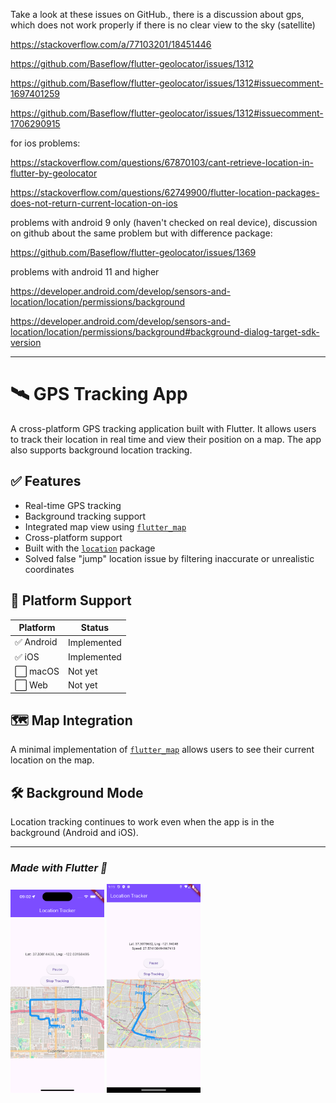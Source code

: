 Take a look at these issues on GitHub., 
there is a discussion about gps, which does not work properly if there is no clear view to the sky (satellite)


https://stackoverflow.com/a/77103201/18451446

https://github.com/Baseflow/flutter-geolocator/issues/1312

https://github.com/Baseflow/flutter-geolocator/issues/1312#issuecomment-1697401259

https://github.com/Baseflow/flutter-geolocator/issues/1312#issuecomment-1706290915


for ios problems:

https://stackoverflow.com/questions/67870103/cant-retrieve-location-in-flutter-by-geolocator

https://stackoverflow.com/questions/62749900/flutter-location-packages-does-not-return-current-location-on-ios

problems with android 9 only (haven't checked on real device), discussion on github about the same 
problem but with difference package:

https://github.com/Baseflow/flutter-geolocator/issues/1369


problems with android 11 and higher

https://developer.android.com/develop/sensors-and-location/location/permissions/background

https://developer.android.com/develop/sensors-and-location/location/permissions/background#background-dialog-target-sdk-version



-------------------------------------
# 🛰️ GPS Tracking App

A cross-platform GPS tracking application built with Flutter. It allows users to track their location in real time and view their position on a map. The app also supports background location tracking.

## ✅ Features

- Real-time GPS tracking
- Background tracking support
- Integrated map view using [`flutter_map`](https://pub.dev/packages/flutter_map)
- Cross-platform support
- Built with the [`location`](https://pub.dev/packages/location) package
- Solved false "jump" location issue by filtering inaccurate or unrealistic coordinates

## 📱 Platform Support

| Platform | Status       |
|----------|--------------|
| ✅ Android | Implemented |
| ✅ iOS     | Implemented |
| ⬜ macOS   | Not yet      |
| ⬜ Web     | Not yet      |

## 🗺️ Map Integration

A minimal implementation of [`flutter_map`](https://pub.dev/packages/flutter_map) allows users to see their current location on the map.

## 🛠️ Background Mode

Location tracking continues to work even when the app is in the background (Android and iOS).

---

### *Made with Flutter 💙*

<p align="left">
  <img src="https://raw.githubusercontent.com/sb-dor/gps_tracker/refs/heads/main/assets/readme_pics/ios_simulator_pic.png" width="150" />
  <img src="https://raw.githubusercontent.com/sb-dor/gps_tracker/refs/heads/main/assets/readme_pics/android_simulator.png" width="150" />
</p>